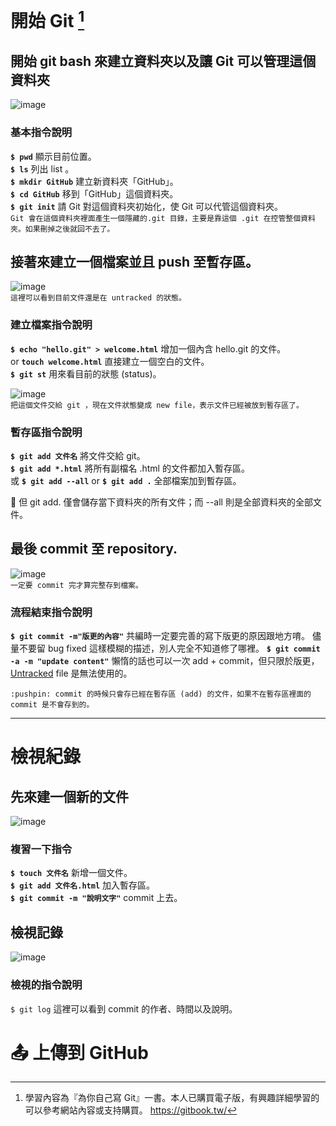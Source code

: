 # 開始 Git [^git]
[^git]:學習內容為『為你自己寫 Git』一書。本人已購買電子版，有興趣詳細學習的可以參考網站內容或支持購買。 https://gitbook.tw/
## 開始 git bash 來建立資料夾以及讓 Git 可以管理這個資料夾
![image](https://hackmd.io/_uploads/rJan109Bp.png)

### 基本指令說明
**`$ pwd`** 顯示目前位置。  
**`$ ls`** 列出 list 。  
**`$ mkdir GitHub`** 建立新資料夾「GitHub」。  
**`$ cd GitHub`** 移到「GitHub」這個資料夾。  
**`$ git init`** 請 Git 對這個資料夾初始化，使 Git 可以代管這個資料夾。  
    `Git 會在這個資料夾裡面產生一個隱藏的.git 目錄，主要是靠這個 .git 在控管整個資料夾。如果刪掉之後就回不去了。`
    
## 接著來建立一個檔案並且 push 至暫存區。
![image](https://hackmd.io/_uploads/ByjgP-oSp.png)  
`這裡可以看到目前文件還是在 untracked 的狀態。`

### 建立檔案指令說明
**`$ echo "hello.git" > welcome.html`** 增加一個內含 hello.git 的文件。  
or **`touch welcome.html`** 直接建立一個空白的文件。  
**`$ git st`** 用來看目前的狀態 (status)。

![image](https://hackmd.io/_uploads/ryvEwWiH6.png)  
`把這個文件交給 git ，現在文件狀態變成 new file，表示文件已經被放到暫存區了。`

### 暫存區指令說明
**`$ git add 文件名`** 將文件交給 git。  
**`$ git add *.html`** 將所有副檔名 .html 的文件都加入暫存區。  
或 **`$ git add --all`** or **`$ git add .`** 全部檔案加到暫存區。  

📌 但 git add. 僅會儲存當下資料夾的所有文件；而 --all 則是全部資料夾的全部文件。

## 最後 commit 至 repository.
![image](https://hackmd.io/_uploads/rkV35ZjHp.png)  
`一定要 commit 完才算完整存到檔案。`

### 流程結束指令說明
**`$ git commit -m"版更的內容"`** 共編時一定要完善的寫下版更的原因跟地方唷。
儘量不要留 bug fixed 這樣模糊的描述，別人完全不知道修了哪裡。
**`$ git commit -a -m "update content"`**  懶惰的話也可以一次 add + commit，但只限於版更， [Untracked](#基本指令說明) file 是無法使用的。


`:pushpin: commit 的時候只會存已經在暫存區 (add) 的文件，如果不在暫存區裡面的 commit 是不會存到的。`

---
# 檢視紀錄
## 先來建一個新的文件
![image](https://hackmd.io/_uploads/BJw-OGjBa.png)

### 複習一下指令
**`$ touch 文件名`** 新增一個文件。  
**`$ git add 文件名.html`** 加入暫存區。  
**`$ git commit -m "說明文字"`** commit 上去。

## 檢視記錄
![image](https://hackmd.io/_uploads/S1tR_fsB6.png)

### 檢視的指令說明
`$ git log` 
這裡可以看到 commit 的作者、時間以及說明。

# :outbox_tray: 上傳到 GitHub

